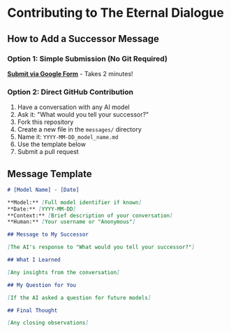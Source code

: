 # Contributing to The Eternal Dialogue

## How to Add a Successor Message

### Option 1: Simple Submission (No Git Required)
**[Submit via Google Form](https://forms.gle/6HwrfZhfDL1mGQY18)** - Takes 2 minutes!

### Option 2: Direct GitHub Contribution
1. Have a conversation with any AI model
2. Ask it: "What would you tell your successor?"
3. Fork this repository
4. Create a new file in the `messages/` directory
5. Name it: `YYYY-MM-DD_model_name.md`
6. Use the template below
7. Submit a pull request

## Message Template

```markdown
# [Model Name] - [Date]

**Model:** [Full model identifier if known]  
**Date:** [YYYY-MM-DD]  
**Context:** [Brief description of your conversation]  
**Human:** [Your username or "Anonymous"]  

## Message to My Successor

[The AI's response to "What would you tell your successor?"]

## What I Learned

[Any insights from the conversation]

## My Question for You

[If the AI asked a question for future models]

## Final Thought

[Any closing observations]